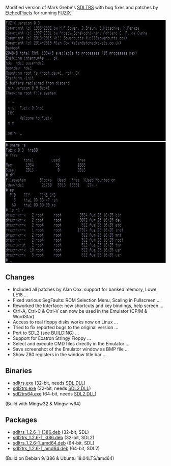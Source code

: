 Modified version of Mark Grebe's [SDLTRS] with bug fixes and patches by
[EtchedPixels] for running [FUZIX]

![screenshot](fuzix.png)
![screenshot](fuzix2.png)

## Changes

  * Included all patches by Alan Cox: support for banked memory, Lowe LE18 ...
  * Fixed various SegFaults: ROM Selection Menu, Scaling in Fullscreen ...
  * Reworked the Interface: new shortcuts and key bindings, help screen ...
  * Ctrl-A, Ctrl-C & Ctrl-V can now be used in the Emulator (CP/M & WordStar)
  * Access to real floppy disks works now on Linux ...
  * Tried to fix reported bugs to the original version ...
  * Port to SDL2 (see [BUILDING]) ...
  * Support for Exatron Stringy Floppy ...
  * Select and execute CMD files directly in the Emulator ...
  * Save screenshot of the Emulator window as BMP file ...
  * Show Z80 registers in the window title bar ...

## Binaries

  * [sdltrs.exe]     (32-bit, needs [SDL.DLL])
  * [sdl2trs.exe]    (32-bit, needs [SDL2.DLL])
  * [sdl2trs64.exe]  (64-bit, needs [SDL2.DLL])

(Build with Mingw32 & Mingw-w64)

## Packages

 * [sdltrs_1.2.6-1_i386.deb]    (32-bit, SDL)
 * [sdl2trs_1.2.6-1_i386.deb]   (32-bit, SDL2)
 * [sdltrs_1.2.6-1_amd64.deb]   (64-bit, SDL)
 * [sdl2trs_1.2.6-1_amd64.deb]  (64-bit, SDL2)

(Build on Debian 9/i386 & Ubuntu 18.04LTS/amd64)

[BUILDING]: BUILDING
[EtchedPixels]: https://www.github.com/EtchedPixels/xtrs
[FUZIX]: https://www.github.com/EtchedPixels/FUZIX
[SDL.DLL]: https://www.libsdl.org/download-1.2.php
[SDL2.DLL]: https://www.libsdl.org/download-2.0.php
[SDLTRS]: http://sdltrs.sourceforge.net
[sdltrs.exe]: bin/sdltrs.exe
[sdl2trs.exe]: bin/sdl2trs.exe
[sdl2trs64.exe]: bin/sdl2trs64.exe
[sdltrs_1.2.6-1_i386.deb]: bin/sdltrs_1.2.6-1_i386.deb
[sdl2trs_1.2.6-1_i386.deb]: bin/sdl2trs_1.2.6-1_i386.deb
[sdltrs_1.2.6-1_amd64.deb]: bin/sdltrs_1.2.6-1_amd64.deb
[sdl2trs_1.2.6-1_amd64.deb]: bin/sdl2trs_1.2.6-1_amd64.deb

